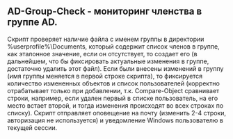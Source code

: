 ## AD-Group-Check - мониторинг членства в группе AD.

Скрипт проверяет наличие файла с именем группы в директории %userprofile%\Documents, который содержит список членов в группе, как эталонное значение, если он отсутствует, то создает его (в дальнейшем, что бы фиксировать актуальные изменения в группе, достаточно удалить этот файл). Если были внесены изменений в группу (имя группы меняется в первой строке скрипта), то фиксируется количество измененных объектов и список пользователей (корректно отрабатывает только при добавлении, т.к. Compare-Object сравнивает строки, например, если удален первый в списке пользователь, на его место встает второй, и тогда изменения происходят во всех строках по списку). Скрипт отправляет оповещение на почту (изменить 2-4 строки, авторизация не используется) и уведомление Windows пользователю в текущей сессии.
